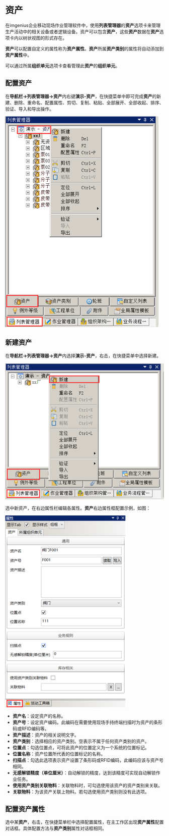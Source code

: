 # 资产

在imgenius企业移动现场作业管理软件中，使用**列表管理器**的**资产**选项卡来管理生产活动中的相关设备或者逻辑设备。资产可以包含**资产**，这些**资产**数据在**资产**选项卡内以树状视图的形式存在。

**资产**可以配置自定义的属性称为**资产属性**。**资产**所属**资产类别**的属性将自动添加到**资产属性**中。

可以通过所属**组织单元**选项卡查看管理此**资产**的**组织单元**。

## 配置资产

在**导航栏→列表管理器→资产**内右键**演示-资产**，在快捷菜单中即可完成**资产**的新建、删除、重命名、配置属性、剪切、复制、粘贴、全部展开、全部收起、排序、验证、导入和导出操作。

![资产](./images/资产1.png)

## 新建资产

在**导航栏→列表管理器→资产**内选择**演示-资产**，右击，在快捷菜单中选择新建。

![资产](./images/资产2.png)

选中新资产，在右边属性栏编辑各属性。**资产**右边属性框配置示例，如图：

![资产](./images/资产3.png)

* **资产名**：设定资产的名称。
* **资产号**：设定资产编码。此编码在需要使用现场手持终端扫描时为资产的条形码或RFID编码等。
* **资产描述**：资产的相关说明文字。
* **资产类别**：选择相应的资产类别。空表示不属于任何资产类别的资产。
* **位置点**：勾选位置点，可将此资产的位置定义为一个系统的位置标记。
* **位置名称**：资产位置所代表的位置标记的名称。
* **扫描点**：勾选此选项表示资产设置了条形码或RFID编码，此编码应该与资产号相同。
* **无感解锁精度（单位厘米）**：自动解锁的精度，达到该精度可实现自动解锁作业任务。
* **使用资产类别关联物料**：关联物料时，可勾选使用该资产的资产类别来关联。
* **关联物料**：为该资产关联上物料。若勾选使用资产类别则没有此选项。

## 配置资产属性

选中某**资产**，右击，在快捷菜单栏中选择配置属性，在主工作区出现**资产属性**配置对话框。具体配置方法与**资产类别**属性对话框相同。

